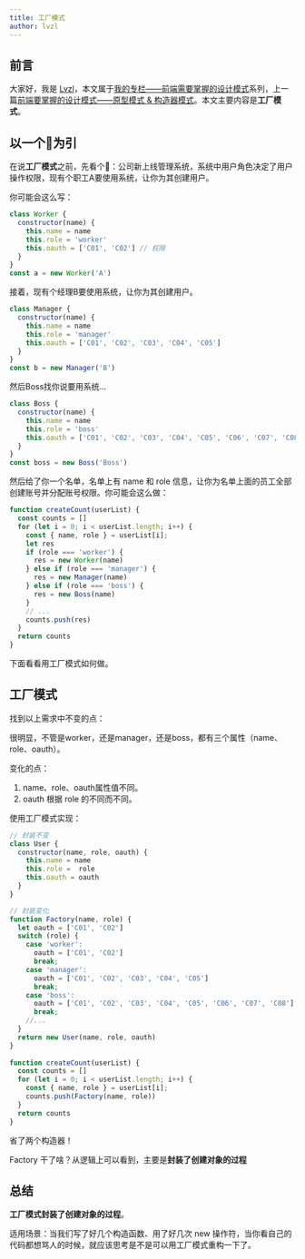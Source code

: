 ```yaml
---
title: 工厂模式
author: lvzl
---
```


## 前言
大家好，我是 [Lvzl](https://juejin.cn/user/1055186511205390)，本文属于[我的专栏——前端需要掌握的设计模式](https://juejin.cn/column/7195725894869254202)系列，上一篇[前端要掌握的设计模式——原型模式 & 构造器模式](https://juejin.cn/post/7196859948553994299)。本文主要内容是**工厂模式**。
## 以一个🌰为引
在说**工厂模式**之前，先看个🌰：公司新上线管理系统，系统中用户角色决定了用户操作权限，现有个职工A要使用系统，让你为其创建用户。

你可能会这么写：
```js
class Worker {
  constructor(name) {
    this.name = name
    this.role = 'worker'
    this.oauth = ['C01', 'C02'] // 权限
  }
}
const a = new Worker('A')
```
接着，现有个经理B要使用系统，让你为其创建用户。
```js
class Manager {
  constructor(name) {
    this.name = name
    this.role = 'manager'
    this.oauth = ['C01', 'C02', 'C03', 'C04', 'C05']
  }
}
const b = new Manager('B')
```
然后Boss找你说要用系统...
```js
class Boss {
  constructor(name) {
    this.name = name
    this.role = 'boss'
    this.oauth = ['C01', 'C02', 'C03', 'C04', 'C05', 'C06', 'C07', 'C08']
  }
}
const boss = new Boss('Boss')
```
然后给了你一个名单，名单上有 name 和 role 信息，让你为名单上面的员工全部创建账号并分配账号权限。你可能会这么做：
```js
function createCount(userList) {
  const counts = []
  for (let i = 0; i < userList.length; i++) {
    const { name, role } = userList[i];
    let res
    if (role === 'worker') {
      res = new Worker(name)
    } else if (role === 'manager') {
      res = new Manager(name)
    } else if (role === 'boss') {
      res = new Boss(name)
    }
    // ...
    counts.push(res)
  }
  return counts
}
```
下面看看用工厂模式如何做。
## 工厂模式
找到以上需求中不变的点：

很明显，不管是worker，还是manager，还是boss，都有三个属性（name、role、oauth）。

变化的点：
1. name、role、oauth属性值不同。
2. oauth 根据 role 的不同而不同。

使用工厂模式实现：
```js
// 封装不变
class User {
  constructor(name, role, oauth) {
    this.name = name
    this.role =  role
    this.oauth = oauth
  }
}

// 封装变化
function Factory(name, role) {
  let oauth = ['C01', 'C02']
  switch (role) {
    case 'worker':
      oauth = ['C01', 'C02']
      break;
    case 'manager':
      oauth = ['C01', 'C02', 'C03', 'C04', 'C05']
      break;
    case 'boss':
      oauth = ['C01', 'C02', 'C03', 'C04', 'C05', 'C06', 'C07', 'C08']
      break;
    //...
  }
  return new User(name, role, oauth)
}
 
function createCount(userList) {
  const counts = []
  for (let i = 0; i < userList.length; i++) {
    const { name, role } = userList[i];
    counts.push(Factory(name, role))
  }
  return counts
}
```
省了两个构造器！

Factory 干了啥？从逻辑上可以看到，主要是**封装了创建对象的过程**
## 总结
**工厂模式封装了创建对象的过程**。

适用场景：当我们写了好几个构造函数、用了好几次 new 操作符，当你看自己的代码都想骂人的时候，就应该思考是不是可以用工厂模式重构一下了。


